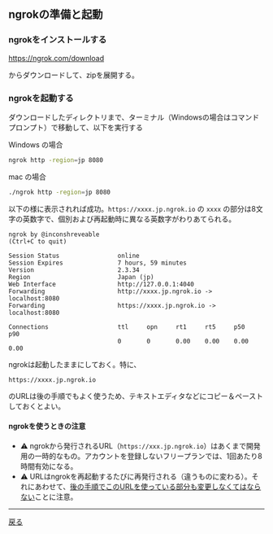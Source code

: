 ## ngrokの準備と起動

### ngrokをインストールする

https://ngrok.com/download

からダウンロードして、zipを展開する。

### ngrokを起動する

ダウンロードしたディレクトリまで、ターミナル（Windowsの場合はコマンドプロンプト）で移動して、以下を実行する

Windows の場合
```sh
ngrok http -region=jp 8080
```

mac の場合

```sh
./ngrok http -region=jp 8080
```

以下の様に表示されれば成功。`https://xxxx.jp.ngrok.io` の `xxxx` の部分は8文字の英数字で、個別および再起動時に異なる英数字がわりあてられる。

```
ngrok by @inconshreveable                                                                                                                       (Ctrl+C to quit)
                                                                                                                                                                
Session Status                online
Session Expires               7 hours, 59 minutes
Version                       2.3.34                                                                                                                            
Region                        Japan (jp)                                                                                                             
Web Interface                 http://127.0.0.1:4040                                                                                                             
Forwarding                    http://xxxx.jp.ngrok.io -> localhost:8080                                                                                        
Forwarding                    https://xxxx.jp.ngrok.io -> localhost:8080 

Connections                   ttl     opn     rt1     rt5     p50     p90                                                                                       
                              0       0       0.00    0.00    0.00    0.00   
```

ngrokは起動したままにしておく。特に、

```
https://xxxx.jp.ngrok.io
```

のURLは後の手順でもよく使うため、テキストエディタなどにコピー＆ペーストしておくとよい。

#### ngrokを使うときの注意

- ⚠ ngrokから発行されるURL（`https://xxx.jp.ngrok.io`）はあくまで開発用の一時的なもの。アカウントを登録しないフリープランでは、1回あたり8時間有効になる。
- ⚠ URLはngrokを再起動するたびに再発行される（違うものに変わる）。それにあわせて、<u>後の手順でこのURLを使っている部分も変更しなくてはならない</u>ことに注意。

-----

[戻る](../README.md)